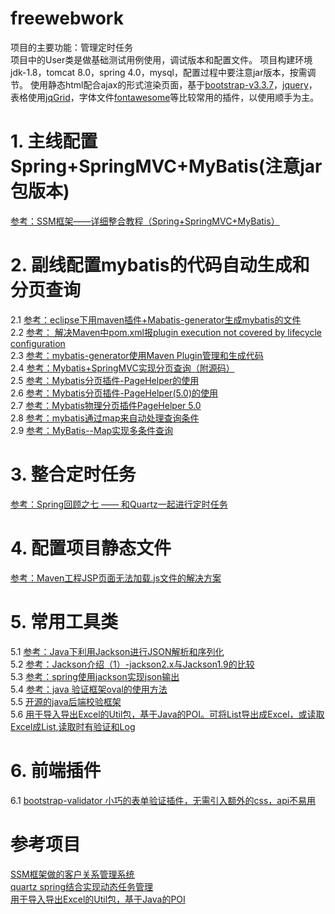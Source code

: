 # freewebwork
项目的主要功能：管理定时任务<br>
项目中的User类是做基础测试用例使用，调试版本和配置文件。
项目构建环境jdk-1.8，tomcat 8.0，spring 4.0，mysql，配置过程中要注意jar版本，按需调节。
使用静态html配合ajax的形式渲染页面，基于[bootstrap-v3.3.7](http://www.bootcss.com/)，[jquery](https://jquery.com/)，表格使用[jqGrid](http://www.guriddo.net/demo/bootstrap/)，字体文件[fontawesome](http://fontawesome.dashgame.com/)等比较常用的插件，以使用顺手为主。
# 1. 主线配置Spring+SpringMVC+MyBatis(注意jar包版本)
[参考：SSM框架——详细整合教程（Spring+SpringMVC+MyBatis）](http://blog.csdn.net/zhshulin/article/details/37956105) 
# 2. 副线配置mybatis的代码自动生成和分页查询
2.1 [参考：eclipse下用maven插件+Mabatis-generator生成mybatis的文件](http://blog.csdn.net/donggang1992/article/details/50847484)<br>
2.2 [参考： 解决Maven中pom.xml报plugin execution not covered by lifecycle configuration ](http://blog.csdn.net/zouxucong/article/details/53786752)<br>
2.3 [参考：mybatis-generator使用Maven Plugin管理和生成代码](http://liyunpeng.iteye.com/blog/1987818)<br>
2.4 [参考：Mybatis+SpringMVC实现分页查询（附源码）](http://www.cnblogs.com/zhangtan/p/5846955.html)<br>
2.5 [参考：Mybatis分页插件-PageHelper的使用](http://blog.csdn.net/u012728960/article/details/50791343)<br>
2.6 [参考：Mybatis分页插件-PageHelper(5.0)的使用](http://blog.csdn.net/u014695188/article/details/65629225)<br>
2.7 [参考：Mybatis物理分页插件PageHelper 5.0](http://blog.csdn.net/wzyxdwll/article/details/66473466)<br>
2.8 [参考：mybatis通过map来自动处理查询条件](http://www.jianshu.com/p/e33993f328f3)<br>
2.9 [参考：MyBatis--Map实现多条件查询](http://blog.csdn.net/sinat_27115575/article/details/70144177)
# 3. 整合定时任务
[参考：Spring回顾之七 —— 和Quartz一起进行定时任务](http://veiking.iteye.com/blog/2371511)
# 4. 配置项目静态文件
[参考：Maven工程JSP页面无法加载.js文件的解决方案](http://blog.csdn.net/javaee_sunny/article/details/52513160)
# 5. 常用工具类
5.1 [参考：Java下利用Jackson进行JSON解析和序列化](http://blog.csdn.net/accountwcx/article/details/24585987)<br>
5.2 [参考：Jackson介绍（1）-jackson2.x与Jackson1.9的比较](http://blog.csdn.net/u011179993/article/details/46454059)<br>
5.3 [参考：spring使用jackson实现json输出](http://blog.chinaunix.net/uid-192452-id-3967223.html)<br>
5.4 [参考：java 验证框架oval的使用方法](http://blog.csdn.net/neweastsun/article/details/50473717)<br>
5.5 [开源的java后端校验框架](http://oval.sourceforge.net/)<br>
5.6 [用于导入导出Excel的Util包，基于Java的POI。可将List<Bean>导出成Excel，或读取Excel成List<Bean>,读取时有验证和Log](https://github.com/SargerasWang/ExcelUtil)
# 6. 前端插件
6.1 [bootstrap-validator 小巧的表单验证插件，无需引入额外的css，api不易用](https://github.com/1000hz/bootstrap-validator)

# 参考项目
[SSM框架做的客户关系管理系统](https://github.com/fankay/crm)<br>
[quartz spring结合实现动态任务管理](https://github.com/snailxr/quartz-spring_demo)<br>
[用于导入导出Excel的Util包，基于Java的POI](https://github.com/snailxr/quartz-spring_demo)